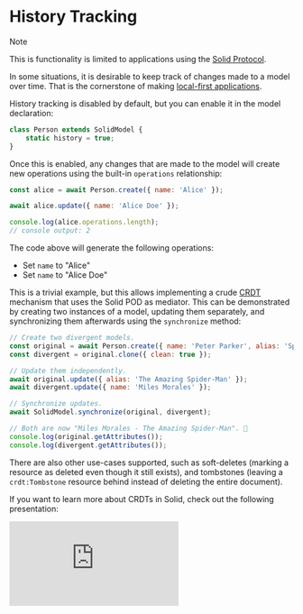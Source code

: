 # History Tracking

> [!Note]
> This is functionality is limited to applications using the [Solid Protocol](../solid-protocol/what-is-solid.md).

In some situations, it is desirable to keep track of changes made to a model over time. That is the cornerstone of making [local-first applications](http://inkandswitch.com/local-first/).

History tracking is disabled by default, but you can enable it in the model declaration:

```js
class Person extends SolidModel {
    static history = true;
}
```

Once this is enabled, any changes that are made to the model will create new operations using the built-in `operations` relationship:

```js
const alice = await Person.create({ name: 'Alice' });

await alice.update({ name: 'Alice Doe' });

console.log(alice.operations.length);
// console output: 2
```

The code above will generate the following operations:

- Set `name` to "Alice"
- Set `name` to "Alice Doe"

This is a trivial example, but this allows implementing a crude [CRDT](https://en.wikipedia.org/wiki/Conflict-free_replicated_data_type) mechanism that uses the Solid POD as mediator. This can be demonstrated by creating two instances of a model, updating them separately, and synchronizing them afterwards using the `synchronize` method:

```js
// Create two divergent models.
const original = await Person.create({ name: 'Peter Parker', alias: 'Spider-Man' });
const divergent = original.clone({ clean: true });

// Update them independently.
await original.update({ alias: 'The Amazing Spider-Man' });
await divergent.update({ name: 'Miles Morales' });

// Synchronize updates.
await SolidModel.synchronize(original, divergent);

// Both are now "Miles Morales - The Amazing Spider-Man". 🤔
console.log(original.getAttributes());
console.log(divergent.getAttributes());
```

There are also other use-cases supported, such as soft-deletes (marking a resource as deleted even though it still exists), and tombstones (leaving a `crdt:Tombstone` resource behind instead of deleting the entire document).

If you want to learn more about CRDTs in Solid, check out the following presentation:

<iframe class="aspect-video w-full" src="https://www.youtube.com/embed/vYQmGeaQt8E?si=ZqZkScUuZa2I6GGV" title="Solid CRDTs in Practice" frameborder="0" allow="accelerometer; autoplay; clipboard-write; encrypted-media; gyroscope; picture-in-picture; web-share" referrerpolicy="strict-origin-when-cross-origin" allowfullscreen></iframe>
